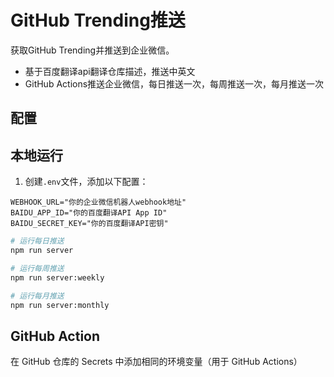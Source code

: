 # GitHub Trending推送

获取GitHub Trending并推送到企业微信。

- 基于百度翻译api翻译仓库描述，推送中英文
- GitHub Actions推送企业微信，每日推送一次，每周推送一次，每月推送一次

## 配置

## 本地运行

1. 创建`.env`文件，添加以下配置：

```env
WEBHOOK_URL="你的企业微信机器人webhook地址"
BAIDU_APP_ID="你的百度翻译API App ID"
BAIDU_SECRET_KEY="你的百度翻译API密钥"
```

```bash
# 运行每日推送
npm run server

# 运行每周推送
npm run server:weekly

# 运行每月推送
npm run server:monthly
```

## GitHub Action

 在 GitHub 仓库的 Secrets 中添加相同的环境变量（用于 GitHub Actions）
